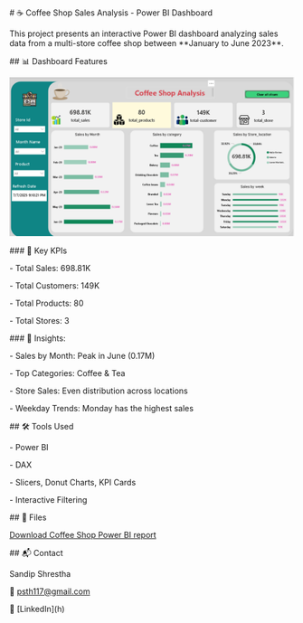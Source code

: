 \# ☕ Coffee Shop Sales Analysis - Power BI Dashboard



This project presents an interactive Power BI dashboard analyzing sales data from a multi-store coffee shop between \*\*January to June 2023\*\*.



\## 📊 Dashboard Features



![Coffee Shop Sales](assets/cofeesales.png)



\### 🔹 Key KPIs

\- Total Sales: 698.81K

\- Total Customers: 149K

\- Total Products: 80

\- Total Stores: 3



\### 🔹 Insights:

\- Sales by Month: Peak in June (0.17M)

\- Top Categories: Coffee \& Tea

\- Store Sales: Even distribution across locations

\- Weekday Trends: Monday has the highest sales



\## 🛠 Tools Used

\- Power BI

\- DAX

\- Slicers, Donut Charts, KPI Cards

\- Interactive Filtering



\## 📁 Files

[Download Coffee Shop Power BI report](pbix/cofeeanalysis.pbix)




\## 📬 Contact

Sandip Shrestha    

📧 psth117@gmail.com  

🔗 \[LinkedIn](h)





